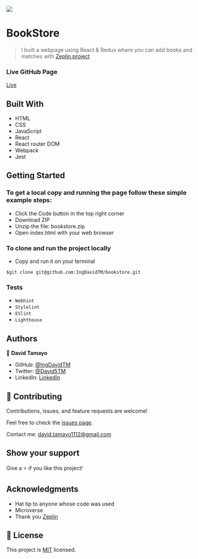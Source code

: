 ![](https://img.shields.io/badge/Microverse-blueviolet)

# BookStore

> I built a webpage using React & Redux where you can add books and matches with [Zeplin project](https://app.zeplin.io/project/5b35a9e13227086040f8eb75/screen/5b695e29bb8c844f118f9378)

### Live GitHub Page
[Live](https://dainty-froyo-09035f.netlify.app)

## Built With

- HTML
- CSS
- JavaScript
- React
- React router DOM
- Webpack
- Jest

## Getting Started

### To get a local copy and running the page follow these simple example steps:
- Click the Code button in the top right corner
- Download ZIP
- Unzip the file: bookstore.zip
- Open index.html with your web browser
### To clone and run the project locally
- Copy and run it on your terminal
```
$git clone git@github.com:IngDavidTM/bookstore.git
```

### Tests
- `Webhint`
- `Stylelint`
- `ESlint`
- `Lighthouse`

## Authors

👤 **David Tamayo**

- GitHub: [@IngDavidTM](https://github.com/IngDavidTM)
- Twitter: [@David5TM](https://twitter.com/David5TM)
- LinkedIn: [LinkedIn](https://www.linkedin.com/in/ing-david-tamayo)


## 🤝 Contributing

Contributions, issues, and feature requests are welcome!

Feel free to check the [issues page](../../issues/).

Contact me: david.tamayo1112@gmail.com

## Show your support

Give a ⭐️ if you like this project!

## Acknowledgments

- Hat tip to anyone whose code was used
- Microverse
- Thank you [Zeplin](https://app.zeplin.io/project/5b35a9e13227086040f8eb75/screen/5b695e29bb8c844f118f9378)

## 📝 License

This project is [MIT](./LICENSE) licensed.
